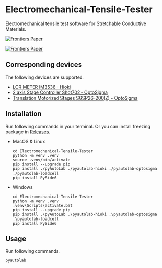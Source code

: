 # Electromechanical-Tensile-Tester

Electromechanical tensile test software for Stretchable Conductive Materials.

[![Frontiers Paper](https://img.shields.io/badge/DOI-10.3389%2Ffrobt.2021.773056-blue)](https://doi.org/10.3389/frobt.2021.773056)

[![Frontiers Paper](https://img.shields.io/badge/DOI-10.1016%2Fj.ohx.2022.e00287-blue)](https://doi.org/10.1016/j.ohx.2022.e00287)

## Corresponding devices

The following devices are supported.

- [LCR METER IM3536 - Hioki](https://www.hioki.com/en/products/detail/?product_key=5824)
- [2 axis Stage Controller Shot702 - OptoSigma](https://www.global-optosigma.com/en_jp/Catalogs/gno/?from=page&pnoname=SHOT-702&ccode=W9045&dcode=&gnoname=SHOT-702)
- [Translation Motorized Stages SGSP26-200(Z) - OptoSigma](https://www.global-optosigma.com/en_jp/Catalogs/gno/?from=page&pnoname=SGSP26-%28Z%29&ccode=W9016&dcode=&gnoname=SGSP26-200%28Z%29)

## Installation

Run following commands in your terminal. Or you can install freezing package in [Releases](https://github.com/5yutan5/Lab_tools/releases).

- MacOS & Linux

    ```Terminal
    cd Electromechanical-Tensile-Tester
    python -m venv .venv
    source .venv/bin/activate
    pip install --upgrade pip
    pip install ./pyAutoLab ./pyautolab-hioki ./pyautolab-optosigma ./pyautolab-loadcell
    pip install PySide6
    ```

- Windows

    ```Terminal
    cd Electromechanical-Tensile-Tester
    python -m venv .venv
    .venv\Scripts\activate.bat
    pip install --upgrade pip
    pip install .\pyAutoLab .\pyautolab-hioki .\pyautolab-optosigma .\pyautolab-loadcell
    pip install PySide6
    ```

## Usage

Run following commands.

```Terminal
pyautolab
```
